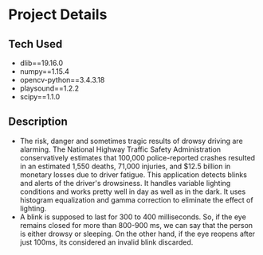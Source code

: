 # Project Details
## Tech Used
- dlib==19.16.0
- numpy==1.15.4
- opencv-python==3.4.3.18
- playsound==1.2.2
- scipy==1.1.0

## Description
- The risk, danger and sometimes tragic results of drowsy driving are alarming. The National Highway Traffic Safety 
	Administration conservatively estimates that 100,000 police-reported crashes resulted in an estimated 1,550 deaths,
	71,000 injuries, and $12.5 billion in monetary losses due to driver fatigue.
	This application detects blinks and alerts of the driver's drowsiness. It handles variable lighting conditions and 
	works pretty well in day as well as in the dark. It uses histogram equalization and gamma correction to eliminate 
	the effect of lighting.
- A blink is supposed to last for 300 to 400 milliseconds. So, if the eye remains closed for more than 800-900 ms, we can say     that the person is either drowsy or sleeping. On the other hand, if the eye reopens after just 100ms, its considered an         invalid blink discarded.
